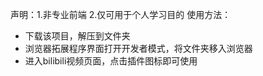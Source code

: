 声明：1.非专业前端   2.仅可用于个人学习目的
使用方法：
- 下载该项目，解压到文件夹
- 浏览器拓展程序界面打开开发者模式，将文件夹移入浏览器
- 进入bilibili视频页面，点击插件图标即可使用

